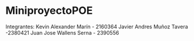 # MiniproyectoPOE

Integrantes:
Kevin Alexander Marín - 2160364
Javier Andres Muñoz Tavera -2380421
Juan Jose Wallens Serna - 2390556
